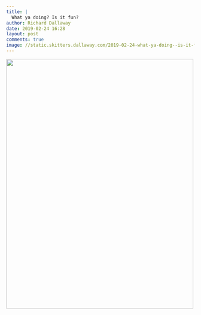 ```yaml
---
title: |
  What ya doing? Is it fun?
author: Richard Dallaway
date: 2019-02-24 16:28
layout: post
comments: true
image: //static.skitters.dallaway.com/2019-02-24-what-ya-doing--is-it-fun-thumb-1-IMG_7703.jpg
---
```


<div>
        <a href="//static.skitters.dallaway.com/2019-02-24-what-ya-doing--is-it-fun-fullsize-1-IMG_7703.jpg">
          <img src="//static.skitters.dallaway.com/2019-02-24-what-ya-doing--is-it-fun-thumb-1-IMG_7703.jpg" width="500" height="667"/>
        </a>
      </div>



  

      